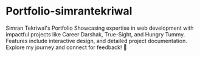 # Portfolio-simrantekriwal
Simran Tekriwal's Portfolio Showcasing expertise in web development with impactful projects like Career Darshak, True-Sight, and Hungry Tummy. Features include interactive design, and detailed project documentation. Explore my journey and connect for feedback! 🚀
